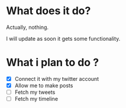 # What does it do?
Actually, nothing.

I will update as soon it gets some functionality.

# What i plan to do ?

- [X] Connect it with my twitter account
- [X] Allow me to make posts
- [ ] Fetch my tweets
- [ ] Fetch my timeline

